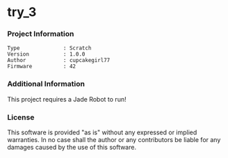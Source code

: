 try_3
================



### Project Information
```
Type              : Scratch
Version           : 1.0.0
Author            : cupcakegirl77
Firmware          : 42
```

### Additional Information
This project requires a Jade Robot to run!

### License
This software is provided "as is" without any expressed or implied warranties.  In no case shall the author or any contributors be liable for any damages caused by the use of this software.

